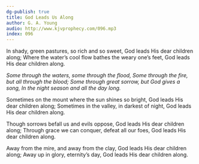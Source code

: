 ```yaml
---
dg-publish: true
title: God Leads Us Along
author: G. A. Young
audio: http://www.kjvprophecy.com/096.mp3
index: 096
---
```


In shady, green pastures, so rich and so sweet,
God leads His dear children along;
Where the water’s cool flow bathes the weary one’s feet,
God leads His dear children along.

*Some through the waters, some through the flood,
Some through the fire, but all through the blood;
Some through great sorrow, but God gives a song,
In the night season and all the day long.*

Sometimes on the mount where the sun shines so bright,
God leads His dear children along;
Sometimes in the valley, in darkest of night,
God leads His dear children along.

Though sorrows befall us and evils oppose,
God leads His dear children along;
Through grace we can conquer, defeat all our foes,
God leads His dear children along.

Away from the mire, and away from the clay,
God leads His dear children along;
Away up in glory, eternity’s day,
God leads His dear children along.